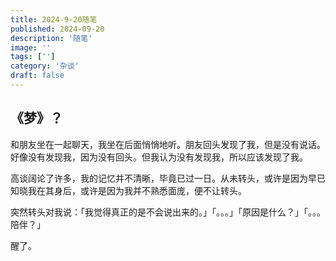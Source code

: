 ```yaml
---
title: 2024-9-20随笔
published: 2024-09-20
description: '随笔'
image: ''
tags: ['']
category: '杂谈'
draft: false 
---
```


## 《梦》？

和朋友坐在一起聊天，我坐在后面悄悄地听。朋友回头发现了我，但是没有说话。好像没有发现我，因为没有回头。但我认为没有发现我，所以应该发现了我。 

高谈阔论了许多，我的记忆并不清晰，毕竟已过一日。从未转头，或许是因为早已知晓我在其身后，或许是因为我并不熟悉面庞，便不让转头。

突然转头对我说：「我觉得真正的是不会说出来的。」「。。。」「原因是什么？」「。。。陪伴？」

醒了。





